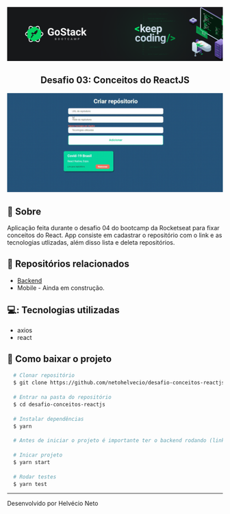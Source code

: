 <div align="center">
  <img src="./public/gostack.png">

  ## Desafio 03: Conceitos do ReactJS
</div>


<div align="center">
  <img src="./public/demo.gif">
</div>

## 🔖 Sobre

Aplicação feita durante o desafio 04 do bootcamp da Rocketseat para fixar conceitos do React. App consiste em cadastrar o repositório com o link e as tecnologias utlizadas, além disso lista e deleta repositórios.

## 📁 Repositórios relacionados
- [Backend](https://github.com/netohelvecio/desafio-conceitos-nodejs)
- Mobile - Ainda em construção.

## 💻: Tecnologias utilizadas

- axios
- react

## 📂 Como baixar o projeto

```bash
  # Clonar repositório
  $ git clone https://github.com/netohelvecio/desafio-conceitos-reactjs

  # Entrar na pasta do repositório
  $ cd desafio-conceitos-reactjs

  # Instalar dependências
  $ yarn

  # Antes de iniciar o projeto é importante ter o backend rodando (link do repósitorio acima).

  # Inicar projeto
  $ yarn start

  # Rodar testes
  $ yarn test
```

---

Desenvolvido por Helvécio Neto
